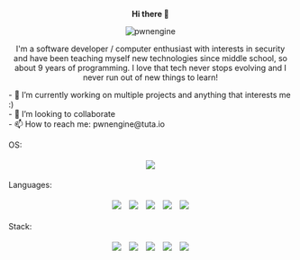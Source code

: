 <p align="center" style="font-weight: bold">
Hi there 👋
</p>
<p align="center">
<img src="https://count.getloli.com/get/@pwnengine" alt="pwnengine" />
</p>
<div>
  <p align = "center"> I'm a software developer / computer enthusiast with interests in security and have been teaching myself new technologies since middle school, so about 9 years of programming. I love that tech never stops evolving and I never run out of new things to learn!  </p>

 <p style="align: left">
- 🔭 I’m currently working on multiple projects and anything that interests me :) <br/>
- 👯 I’m looking to collaborate <br/>
- 📫 How to reach me: pwnengine@tuta.io <br/>
        
  </p>

  <p>OS:</p>
  <p align = "center"> 
    <img style="margin: 5px" src="https://img.shields.io/badge/Arch%20Linux-1793D1?logo=arch-linux&logoColor=fff&style=for-the-badge" />
  </p>

  <p>Languages:</p>
  <p align = "center"> 
    <img style="margin: 5px" src="https://img.shields.io/badge/c-%2300599C.svg?style=for-the-badge&logo=c&logoColor=white" />
    <img style="margin: 5px" src="https://img.shields.io/badge/javascript-%23323330.svg?style=for-the-badge&logo=javascript&logoColor=%23F7DF1E" />
    <img style="margin: 5px" src="https://img.shields.io/badge/php-%23777BB4.svg?style=for-the-badge&logo=php&logoColor=white" />
    <img style="margin: 5px" src="https://img.shields.io/badge/python-3670A0?style=for-the-badge&logo=python&logoColor=ffdd54" />
    <img style="margin: 5px" src="https://img.shields.io/badge/go-%2300ADD8.svg?style=for-the-badge&logo=go&logoColor=white" />
  </p>

   <p>Stack:</p>
  <p align = "center"> 
    <img style="margin: 5px" src="https://img.shields.io/badge/nginx-%23009639.svg?style=for-the-badge&logo=nginx&logoColor=white" />
    <img style="margin: 5px" src="https://img.shields.io/badge/typescript-%23007ACC.svg?style=for-the-badge&logo=typescript&logoColor=white" />
    <img style="margin: 5px" src="https://img.shields.io/badge/node.js-6DA55F?style=for-the-badge&logo=node.js&logoColor=white" />
    <img style="margin: 5px" src="https://img.shields.io/badge/postgres-%23316192.svg?style=for-the-badge&logo=postgresql&logoColor=white" />
    <img style="margin: 5px" src="https://img.shields.io/badge/Linux-FCC624?style=for-the-badge&logo=linux&logoColor=black" />
  </p>

    
</div>

<!--
**pwnengine/pwnengine** is a ✨ _special_ ✨ repository because its `README.md` (this file) appears on your GitHub profile.

Here are some ideas to get you started:

- 🔭 I’m currently working on ...
- 🌱 I’m currently learning ...
- 👯 I’m looking to collaborate on ...
- 🤔 I’m looking for help with ...
- 💬 Ask me about ...
- 📫 How to reach me: ...
- 😄 Pronouns: ...
- ⚡ Fun fact: ...
-->
